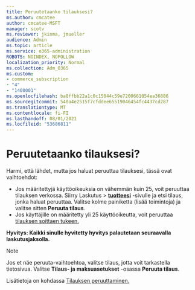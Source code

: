 ```yaml
---
title: Peruutetaanko tilauksesi?
ms.author: cmcatee
author: cmcatee-MSFT
manager: scotv
ms.reviewer: jkinma, jmueller
audience: Admin
ms.topic: article
ms.service: o365-administration
ROBOTS: NOINDEX, NOFOLLOW
localization_priority: Normal
ms.collection: Adm_O365
ms.custom:
- commerce_subscription
- "4"
- "1400001"
ms.openlocfilehash: ba8ffbb22a1c0c15044c59e7200661054ea36886
ms.sourcegitcommit: 540a4e2515f7cfddee65519046454fc4437cd287
ms.translationtype: MT
ms.contentlocale: fi-FI
ms.lasthandoff: 08/01/2021
ms.locfileid: "53686811"
---
```

# <a name="canceling-your-subscription"></a>Peruutetaanko tilauksesi?

Harmi, että lähdet, mutta jos haluat peruuttaa tilauksesi, tässä ovat vaihtoehdot:
  
- Jos määritettyjä käyttöoikeuksia on vähemmän kuin 25, voit peruuttaa tilauksen verkossa. Siirry Laskutus  \> **[tuotteesi](https://go.microsoft.com/fwlink/p/?linkid=842054)** -sivulle ja etsi tilaus, jonka haluat peruuttaa. Valitse kolme painiketta (lisää toimintoja) ja valitse sitten **Peruuta tilaus**.
- Jos käyttäjille on määritetty yli 25 käyttöoikeutta, voit peruuttaa [tilauksen soittaen tukeen.](https://go.microsoft.com/fwlink/p/?linkid=518322)
  
**Hyvitys: Kaikki sinulle hyvitetty hyvitys palautetaan seuraavalla laskutusjaksolla.**

> [!NOTE]
> Jos et näe peruuta-vaihtoehtoa, valitse tilaus, jotta voit tarkastella tietosivua. Valitse **Tilaus- ja maksuasetukset** -osassa **Peruuta tilaus**.

Lisätietoja on kohdassa [Tilauksen peruuttaminen.](/microsoft-365/commerce/subscriptions/cancel-your-subscription)
